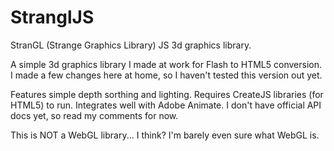 # StranglJS
 StranGL (Strange Graphics Library) JS 3d graphics library.
 
A simple 3d graphics library I made at work for Flash to HTML5 conversion. I made a few changes here at home, so I haven't tested this version out yet.

Features simple depth sorthing and lighting. Requires CreateJS libraries (for HTML5) to run. Integrates well with Adobe Animate. I don't have official API docs yet, so read my comments for now.

This is NOT a WebGL library... I think? I'm barely even sure what WebGL is.
